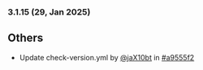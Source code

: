 ### 3.1.15 (29, Jan 2025)
## Others
- Update check-version.yml by [<u>@jaX10bt</u>](https://www.github.com/jaX10bt) in [#a9555f2](https://github.com/buerokratt/XTR/commit/a9555f2)
